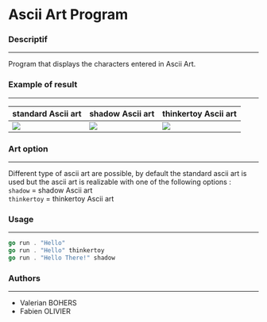 # Ascii Art Program

### Descriptif
_______
Program that displays the characters entered in Ascii Art.

### Example of result
_______
<table align= "center">
    <thead>
        <th align= "center">standard Ascii art</th>
        <th align= "center">shadow Ascii art</th>
        <th align= "center">thinkertoy Ascii art</th>
    </thead>
    <tbody>
        <tr>
            <td><img src="https://i43.servimg.com/u/f43/15/76/70/95/image_11.png"></td>
            <td><img src="https://i43.servimg.com/u/f43/15/76/70/95/captur22.png"></td>
            <td><img src="https://i43.servimg.com/u/f43/15/76/70/95/image_12.png"></td>
        </tr>    
    </tbody>
</table>

### Art option
_______
Different type of ascii art are possible, by default the standard ascii art is used but the ascii art is realizable with one of the following options :  
`shadow` = shadow Ascii art </br>
`thinkertoy` = thinkertoy Ascii art 

### Usage
_______
```go
go run . "Hello"
go run . "Hello" thinkertoy
go run . "Hello There!" shadow
```

### Authors
_______
+ Valerian BOHERS
+ Fabien OLIVIER
